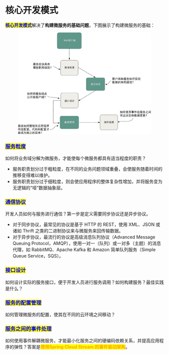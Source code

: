 # 核心开发模式

<mark style="color:blue;">**核心开发模式**</mark>解决了**构建微服务的基础问题**，下图展示了构建微服务的基础：

<figure><img src="../../../../.gitbook/assets/image (2) (1) (1) (1) (1) (1) (1) (1) (1) (1).png" alt="" width="563"><figcaption></figcaption></figure>

### <mark style="color:blue;">**服务粒度**</mark>

如何将业务域分解为微服务，才能使每个微服务都具有适当程度的职责？

* 服务职责划分过于粗粒度，在不同的业务问题领域重叠，会使服务随着时间的推移变得难以维护。
* 服务职责划分过于细粒度，则会使应用程序的整体复杂性增加，并将服务变为无逻辑的“哑”数据抽象层。

### <mark style="color:blue;">**通信协议**</mark>

开发人员如何与服务进行通信？第一步是定义需要同步协议还是异步协议。

* 对于同步协议，最常见的协议是基于 HTTP 的 REST，使用 XML、JSON 或诸如 Thrift 之类的二进制协议来与微服务来回传输数据。
* 对于异步协议，最流行的协议是高级消息队列协议（Advanced Message Queuing Protocol，AMQP），使用一对一（队列）或一对多（主题）的消息代理，如 RabbitMQ、Apache Kafka 和 Amazon 简单队列服务（Simple Queue Service，SQS）。

### <mark style="color:blue;">**接口设计**</mark>

如何设计实际的服务接口，便于开发人员进行服务调用？如何构建服务？最佳实践是什么？

### <mark style="color:blue;">**服务的配置管理**</mark>

如何管理微服务的配置，使其在不同的云环境之间移动？

### <mark style="color:blue;">**服务之间的事件处理**</mark>

如何使用事件解耦微服务，才能最小化服务之间的硬编码依赖关系，并提高应用程序的弹性？答案是<mark style="color:orange;">**使用Spring Cloud Stream 的事件驱动架构**</mark>。
